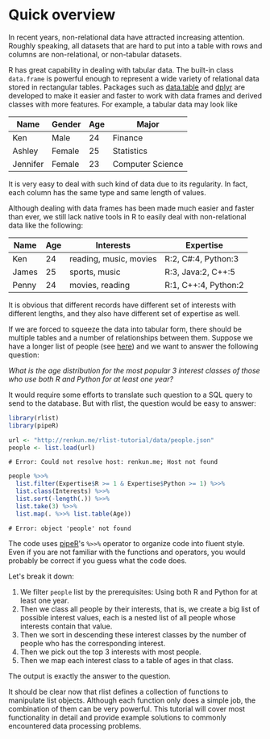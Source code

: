 

# Quick overview

In recent years, non-relational data have attracted increasing attention. Roughly speaking, all datasets that are hard to put into a table with rows and columns are non-relational, or non-tabular datasets.

R has great capability in dealing with tabular data. The built-in class `data.frame` is powerful enough to represent a wide variety of relational data stored in rectangular tables. Packages such as [data.table](https://github.com/Rdatatable/data.table) and [dplyr](https://github.com/hadley/dplyr) are developed to make it easier and faster to work with data frames and derived classes with more features. For example, a tabular data may look like

| Name |  Gender | Age | Major |
|------|---------|-----|-------|
| Ken | Male | 24 | Finance |
| Ashley | Female | 25 | Statistics |
| Jennifer | Female | 23 | Computer Science |

It is very easy to deal with such kind of data due to its regularity. In fact, each column has the same type and same length of values.

Although dealing with data frames has been made much easier and faster than ever, we still lack native tools in R to easily deal with non-relational data like the following:

| Name | Age | Interests | Expertise |
|------|-----|----------|----------|
| Ken | 24 | reading, music, movies | R:2, C#:4, Python:3 |
| James | 25 | sports, music | R:3, Java:2, C++:5 |
| Penny | 24 | movies, reading | R:1, C++:4, Python:2 |

It is obvious that different records have different set of interests with different lengths, and they also have different set of expertise as well.

If we are forced to squeeze the data into tabular form, there should be multiple tables and a number of relationships between them. Suppose we have a longer list of people (see [here](../data/people.json)) and we want to answer the following question:

*What is the age distribution for the most popular 3 interest classes of those who use both R and Python for at least one year?*

It would require some efforts to translate such question to a SQL query to send to the database. But with rlist, the question would be easy to answer:


```r
library(rlist)
library(pipeR)

url <- "http://renkun.me/rlist-tutorial/data/people.json"
people <- list.load(url)
```

```
# Error: Could not resolve host: renkun.me; Host not found
```

```r
people %>>%
  list.filter(Expertise$R >= 1 & Expertise$Python >= 1) %>>%
  list.class(Interests) %>>%
  list.sort(-length(.)) %>>%
  list.take(3) %>>%
  list.map(. %>>% list.table(Age))
```

```
# Error: object 'people' not found
```

The code uses [pipeR](/pipeR)'s `%>>%` operator to organize code into fluent style. Even if you are not familiar with the functions and operators, you would probably be correct if you guess what the code does.

Let's break it down:

1. We filter `people` list by the prerequisites: Using both R and Python  for at least one year.
2. Then we class all people by their interests, that is, we create a big list of possible interest values, each is a nested list of all people whose interests contain that value.
3. Then we sort in descending these interest classes by the number of people who has the corresponding interest.
4. Then we pick out the top 3 interests with most people.
5. Then we map each interest class to a table of ages in that class.

The output is exactly the answer to the question.

It should be clear now that rlist defines a collection of functions to manipulate list objects. Although each function only does a simple job, the combination of them can be very powerful. This tutorial will cover most functionality in detail and provide example solutions to commonly encountered data processing problems.
